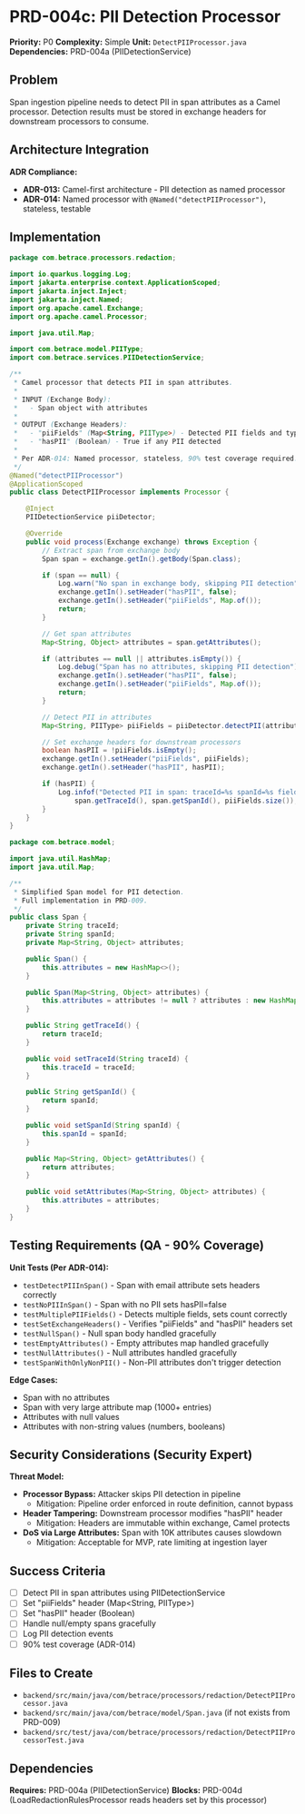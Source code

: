 # PRD-004c: PII Detection Processor

**Priority:** P0
**Complexity:** Simple
**Unit:** `DetectPIIProcessor.java`
**Dependencies:** PRD-004a (PIIDetectionService)

## Problem

Span ingestion pipeline needs to detect PII in span attributes as a Camel processor. Detection results must be stored in exchange headers for downstream processors to consume.

## Architecture Integration

**ADR Compliance:**
- **ADR-013:** Camel-first architecture - PII detection as named processor
- **ADR-014:** Named processor with `@Named("detectPIIProcessor")`, stateless, testable

## Implementation

```java
package com.betrace.processors.redaction;

import io.quarkus.logging.Log;
import jakarta.enterprise.context.ApplicationScoped;
import jakarta.inject.Inject;
import jakarta.inject.Named;
import org.apache.camel.Exchange;
import org.apache.camel.Processor;

import java.util.Map;

import com.betrace.model.PIIType;
import com.betrace.services.PIIDetectionService;

/**
 * Camel processor that detects PII in span attributes.
 *
 * INPUT (Exchange Body):
 *   - Span object with attributes
 *
 * OUTPUT (Exchange Headers):
 *   - "piiFields" (Map<String, PIIType>) - Detected PII fields and types
 *   - "hasPII" (Boolean) - True if any PII detected
 *
 * Per ADR-014: Named processor, stateless, 90% test coverage required.
 */
@Named("detectPIIProcessor")
@ApplicationScoped
public class DetectPIIProcessor implements Processor {

    @Inject
    PIIDetectionService piiDetector;

    @Override
    public void process(Exchange exchange) throws Exception {
        // Extract span from exchange body
        Span span = exchange.getIn().getBody(Span.class);

        if (span == null) {
            Log.warn("No span in exchange body, skipping PII detection");
            exchange.getIn().setHeader("hasPII", false);
            exchange.getIn().setHeader("piiFields", Map.of());
            return;
        }

        // Get span attributes
        Map<String, Object> attributes = span.getAttributes();

        if (attributes == null || attributes.isEmpty()) {
            Log.debug("Span has no attributes, skipping PII detection");
            exchange.getIn().setHeader("hasPII", false);
            exchange.getIn().setHeader("piiFields", Map.of());
            return;
        }

        // Detect PII in attributes
        Map<String, PIIType> piiFields = piiDetector.detectPII(attributes);

        // Set exchange headers for downstream processors
        boolean hasPII = !piiFields.isEmpty();
        exchange.getIn().setHeader("piiFields", piiFields);
        exchange.getIn().setHeader("hasPII", hasPII);

        if (hasPII) {
            Log.infof("Detected PII in span: traceId=%s spanId=%s fields=%d",
                span.getTraceId(), span.getSpanId(), piiFields.size());
        }
    }
}
```

```java
package com.betrace.model;

import java.util.HashMap;
import java.util.Map;

/**
 * Simplified Span model for PII detection.
 * Full implementation in PRD-009.
 */
public class Span {
    private String traceId;
    private String spanId;
    private Map<String, Object> attributes;

    public Span() {
        this.attributes = new HashMap<>();
    }

    public Span(Map<String, Object> attributes) {
        this.attributes = attributes != null ? attributes : new HashMap<>();
    }

    public String getTraceId() {
        return traceId;
    }

    public void setTraceId(String traceId) {
        this.traceId = traceId;
    }

    public String getSpanId() {
        return spanId;
    }

    public void setSpanId(String spanId) {
        this.spanId = spanId;
    }

    public Map<String, Object> getAttributes() {
        return attributes;
    }

    public void setAttributes(Map<String, Object> attributes) {
        this.attributes = attributes;
    }
}
```

## Testing Requirements (QA - 90% Coverage)

**Unit Tests (Per ADR-014):**
- `testDetectPIIInSpan()` - Span with email attribute sets headers correctly
- `testNoPIIInSpan()` - Span with no PII sets hasPII=false
- `testMultiplePIIFields()` - Detects multiple fields, sets count correctly
- `testSetExchangeHeaders()` - Verifies "piiFields" and "hasPII" headers set
- `testNullSpan()` - Null span body handled gracefully
- `testEmptyAttributes()` - Empty attributes map handled gracefully
- `testNullAttributes()` - Null attributes handled gracefully
- `testSpanWithOnlyNonPII()` - Non-PII attributes don't trigger detection

**Edge Cases:**
- Span with no attributes
- Span with very large attribute map (1000+ entries)
- Attributes with null values
- Attributes with non-string values (numbers, booleans)

## Security Considerations (Security Expert)

**Threat Model:**
- **Processor Bypass:** Attacker skips PII detection in pipeline
  - Mitigation: Pipeline order enforced in route definition, cannot bypass
- **Header Tampering:** Downstream processor modifies "hasPII" header
  - Mitigation: Headers are immutable within exchange, Camel protects
- **DoS via Large Attributes:** Span with 10K attributes causes slowdown
  - Mitigation: Acceptable for MVP, rate limiting at ingestion layer

## Success Criteria

- [ ] Detect PII in span attributes using PIIDetectionService
- [ ] Set "piiFields" header (Map<String, PIIType>)
- [ ] Set "hasPII" header (Boolean)
- [ ] Handle null/empty spans gracefully
- [ ] Log PII detection events
- [ ] 90% test coverage (ADR-014)

## Files to Create

- `backend/src/main/java/com/betrace/processors/redaction/DetectPIIProcessor.java`
- `backend/src/main/java/com/betrace/model/Span.java` (if not exists from PRD-009)
- `backend/src/test/java/com/betrace/processors/redaction/DetectPIIProcessorTest.java`

## Dependencies

**Requires:** PRD-004a (PIIDetectionService)
**Blocks:** PRD-004d (LoadRedactionRulesProcessor reads headers set by this processor)
